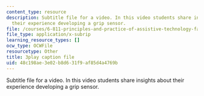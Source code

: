 ```yaml
---
content_type: resource
description: Subtitle file for a video. In this video students share insights about
  their experience developing a grip sensor.
file: /courses/6-811-principles-and-practice-of-assistive-technology-fall-2014/48c198ae3e02b8d631f9af85d4a4769b_9r3067S3Dm0.srt
file_type: application/x-subrip
learning_resource_types: []
ocw_type: OCWFile
resourcetype: Other
title: 3play caption file
uid: 48c198ae-3e02-b8d6-31f9-af85d4a4769b
---
```

Subtitle file for a video. In this video students share insights about their experience developing a grip sensor.

